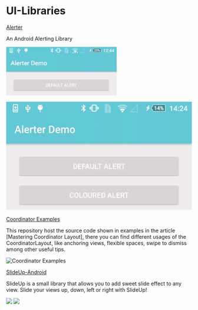 # UI-Libraries

[Alerter](https://github.com/Tapadoo/Alerter)

An Android Alerting Library

<img src=/documentation/alert_default.gif width="300">

![Coloured Alert](./documentation/alert_coloured.gif)

[Coordinator Examples](https://github.com/saulmm/CoordinatorExamples)

This repository host the source code shown in examples in the article [Mastering Coordinator Layout], there you can find different usages of the CoordinatorLayout, like anchoring views, flexible spaces, swipe to dismiss among other useful tips.

![Coordinator Examples](https://github.com/saulmm/CoordinatorExamples/blob/master/art/example.gif)

[SlideUp-Android](https://github.com/mancj/SlideUp-Android)

SlideUp is a small library that allows you to add sweet slide effect to any view. Slide your views up, down, left or right with SlideUp!

<img src=https://github.com/mancj/mancj.github.io/blob/master/other/slideup-art/art1.gif width="300"> <img src=https://github.com/mancj/mancj.github.io/blob/master/other/slideup-art/art2.gif width="300">

